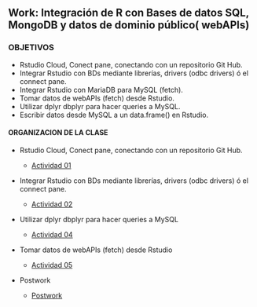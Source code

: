 ## Work: Integración de R con Bases de datos SQL,  MongoDB y datos de dominio público( webAPIs)

### OBJETIVOS 

- Rstudio Cloud, Conect pane, conectando con un repositorio Git Hub. 
- Integrar Rstudio con BDs mediante librerías, drivers (odbc drivers) ó el connect pane. 
- Integrar Rstudio con MariaDB para MySQL (fetch).
- Tomar datos de webAPIs (fetch) desde Rstudio. 
- Utilizar dplyr dbplyr para hacer queries a MySQL.
- Escribir datos desde MySQL a un data.frame() en Rstudio.  

#### ORGANIZACION DE LA CLASE 

- Rstudio Cloud, Conect pane, conectando con un repositorio Git Hub. 
	- [Actividad 01](Ejemplo-01)

- Integrar Rstudio con BDs mediante librerías, drivers (odbc drivers) ó el connect pane.
	- [Actividad 02](Ejemplo-02)

- Utilizar dplyr dbplyr para hacer queries a MySQL
	- [Actividad 04](Ejemplo-03)

- Tomar datos de webAPIs (fetch) desde Rstudio 
	- [Actividad 05](Ejemplo-04)
	
- Postwork
	- [Postwork](Postwork)
